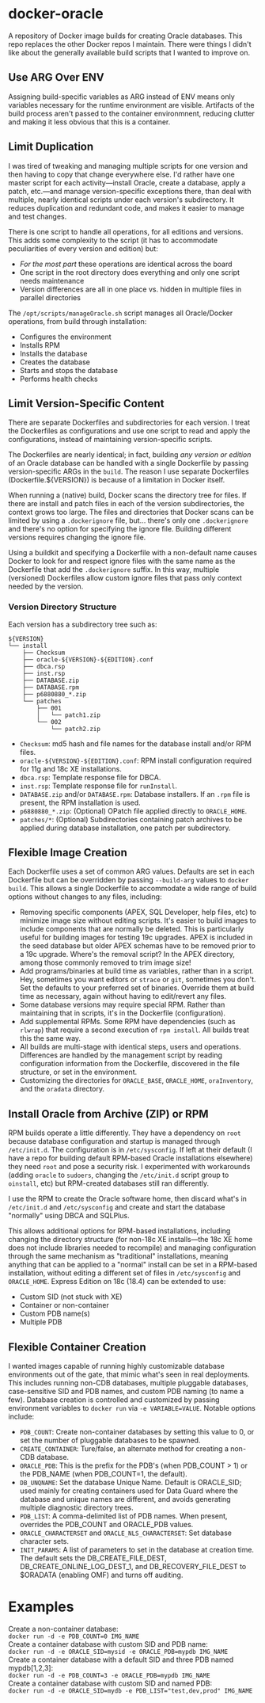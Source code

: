 # docker-oracle
A repository of Docker image builds for creating Oracle databases. This repo replaces the other Docker repos I maintain. There were things I didn't like about the generally available build scripts that I wanted to improve on.
## Use ARG Over ENV
Assigning build-specific variables as ARG instead of ENV means only variables necessary for the runtime environment are visible. Artifacts of the build process aren't passed to the container environmnent, reducing clutter and making it less obvious that this is a container.
## Limit Duplication
I was tired of tweaking and managing multiple scripts for one version and then having to copy that change everywhere else. I'd rather have one master script for each activity—install Oracle, create a database, apply a patch, etc.—and manage version-specific exceptions there, than deal with multiple, nearly identical scripts under each version's subdirectory. It reduces duplication and redundant code, and makes it easier to manage and test changes.  

There is one script to handle all operations, for all editions and versions. This adds some complexity to the script (it has to accommodate peculiarities of every version and edition) but:
- _For the most part_ these operations are identical across the board
- One script in the root directory does everything and only one script needs maintenance
- Version differences are all in one place vs. hidden in multiple files in parallel directories

The `/opt/scripts/manageOracle.sh` script manages all Oracle/Docker operations, from build through installation:
- Configures the environment
- Installs RPM
- Installs the database
- Creates the database
- Starts and stops the database
- Performs health checks
## Limit Version-Specific Content
There are separate Dockerfiles and subdirectories for each version. I treat the Dockerfiles as configurations and use one script to read and apply the configurations, instead of maintaining version-specific scripts.  

The Dockerfiles are nearly identical; in fact, building _any version or edition_ of an Oracle database can be handled with a single Dockerfile by passing version-specific ARGs in the `build`. The reason I use separate Dockerfiles (Dockerfile.${VERSION}) is because of a limitation in Docker itself.  

When running a (native) build, Docker scans the directory tree for files. If there are install and patch files in each of the version subdirectories, the context grows too large. The files and directories that Docker scans can be limited by using a `.dockerignore` file, but... there's only one `.dockerignore` and there's no option for specifying the ignore file. Building different versions requires changing the ignore file.  

Using a buildkit and specifying a Dockerfile with a non-default name causes Docker to look for and respect ignore files with the same name as the Dockerfile that add the `.dockerignore` suffix. In this way, multiple (versioned) Dockerfiles allow custom ignore files that pass only context needed by the version.  
### Version Directory Structure
Each version has a subdirectory tree such as:  
```
${VERSION}
└── install
    ├── Checksum
    ├── oracle-${VERSION}-${EDITION}.conf
    ├── dbca.rsp
    ├── inst.rsp
    ├── DATABASE.zip
    ├── DATABASE.rpm
    ├── p6880880_*.zip
    └── patches
        ├── 001
        │   └── patch1.zip
        └── 002
            └── patch2.zip
```
- `Checksum`: md5 hash and file names for the database install and/or RPM files.
- `oracle-${VERSION}-${EDITION}.conf`: RPM install configuration required for 11g and 18c XE installations.
- `dbca.rsp`: Template response file for DBCA.
- `inst.rsp`: Template response file for `runInstall`.
- `DATABASE.zip` and/or `DATABASE.rpm`: Database installers. If an `.rpm` file is present, the RPM installation is used.
- `p6880880_*.zip`: (Optional) OPatch file applied directly to `ORACLE_HOME`.
- `patches/*`: (Optional) Subdirectories containing patch archives to be applied during database installation, one patch per subdirectory.
## Flexible Image Creation
Each Dockerfile uses a set of common ARG values. Defaults are set in each Dockerfile but can be overridden by passing `--build-arg` values to `docker build`. This allows a single Dockerfile to accommodate a wide range of build options without changes to any files, including:
- Removing specific components (APEX, SQL Developer, help files, etc) to minimize image size without editing scripts. It's easier to build images to include components that are normally be deleted. This is particularly useful for building images for testing 19c upgrades. APEX is included in the seed database but older APEX schemas have to be removed prior to a 19c upgrade. Where's the removal script? In the APEX directory, among those commonly removed to trim image size!
- Add programs/binaries at build time as variables, rather than in a script. Hey, sometimes you want editors or `strace` or `git`, sometimes you don't. Set the defaults to your preferred set of binaries. Override them at build time as necessary, again without having to edit/revert any files.
- Some database versions may require special RPM. Rather than maintaining that in scripts, it's in the Dockerfile (configuration).
- Add supplemental RPMs. Some RPM have dependencies (such as `rlwrap`) that require a second execution of `rpm install`. All builds treat this the same way.
- All builds are multi-stage with identical steps, users and operations. Differences are handled by the management script by reading configuration information from the Dockerfile, discovered in the file structure, or set in the environment.
- Customizing the directories for `ORACLE_BASE`, `ORACLE_HOME`, `oraInventory`, and the `oradata` directory.
## Install Oracle from Archive (ZIP) or RPM
RPM builds operate a little differently. They have a dependency on `root` because database configuration and startup is managed through `/etc/init.d`. The configuration is in `/etc/sysconfig`. If left at their default (I have a repo for building default RPM-based Oracle installations elsewhere) they need `root` and pose a security risk. I experimented with workarounds (adding `oracle` to `sudoers`, changing the `/etc/init.d` script group to `oinstall`, etc) but RPM-created databases still ran differently.   

I use the RPM to create the Oracle software home, then discard what's in `/etc/init.d` and `/etc/sysconfig` and create and start the database "normally" using DBCA and SQLPlus.  

This allows additional options for RPM-based installations, including changing the directory structure (for non-18c XE installs—the 18c XE home does not include libraries needed to recompile) and managing configuration through the same mechanism as "traditional" installations, meaning anything that can be applied to a "normal" install can be set in a RPM-based installation, without editing a different set of files in `/etc/sysconfig` and `ORACLE_HOME`. Express Edition on 18c (18.4) can be extended to use:
- Custom SID (not stuck with XE)
- Container or non-container
- Custom PDB name(s)
- Multiple PDB
## Flexible Container Creation
I wanted images capable of running highly customizable database environments out of the gate, that mimic what's seen in real deployments. This includes running non-CDB databases, multiple pluggable databases, case-sensitive SID and PDB names, and custom PDB naming (to name a few). Database creation is controlled and customized by passing environment variables to `docker run` via `-e VARIABLE=VALUE`. Notable options include:
- `PDB_COUNT`: Create non-container databases by setting this value to 0, or set the number of pluggable databases to be spawned.
- `CREATE_CONTAINER`: Ture/false, an alternate method for creating a non-CDB database.
- `ORACLE_PDB`: This is the prefix for the PDB's (when PDB_COUNT > 1) or the PDB_NAME (when PDB_COUNT=1, the default).
- `DB_UNQNAME`: Set the database Unique Name. Default is ORACLE_SID; used mainly for creating containers used for Data Guard where the database and unique names are different, and avoids generating multiple diagnostic directory trees.
- `PDB_LIST`: A comma-delimited list of PDB names. When present, overrides the PDB_COUNT and ORACLE_PDB values.
- `ORACLE_CHARACTERSET` and `ORACLE_NLS_CHARACTERSET`: Set database character sets.
- `INIT_PARAMS`: A list of parameters to set in the database at creation time. The default sets the DB_CREATE_FILE_DEST, DB_CREATE_ONLINE_LOG_DEST_1, and DB_RECOVERY_FILE_DEST to $ORADATA (enabling OMF) and turns off auditing.
# Examples
Create a non-container database:  
`docker run -d -e PDB_COUNT=0 IMG_NAME`  
Create a container database with custom SID and PDB name:  
`docker run -d -e ORACLE_SID=mysid -e ORACLE_PDB=mypdb IMG_NAME`  
Create a container database with a default SID and three PDB named mypdb[1,2,3]:  
`docker run -d -e PDB_COUNT=3 -e ORACLE_PDB=mypdb IMG_NAME`  
Create a container database with custom SID and named PDB:  
`docker run -d -e ORACLE_SID=mydb -e PDB_LIST="test,dev,prod" IMG_NAME`  

